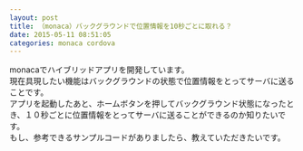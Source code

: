 ```yaml
---
layout: post
title: （monaca）バックグラウンドで位置情報を10秒ごとに取れる？
date: 2015-05-11 08:51:05
categories: monaca cordova
---
```

<!-- {% raw %} -->
<p>monacaでハイブリッドアプリを開発しています。<br>
現在具現したい機能はバックグラウンドの状態で位置情報をとってサーバに送ることです。<br>
アプリを起動したあと、ホームボタンを押してバックグラウンド状態になったとき、１０秒ごとに位置情報をとってサーバに送ることができるのか知りたいです。<br>
もし、参考できるサンプルコードがありましたら、教えていただきたいです。</p>
<!-- {% endraw %} -->
